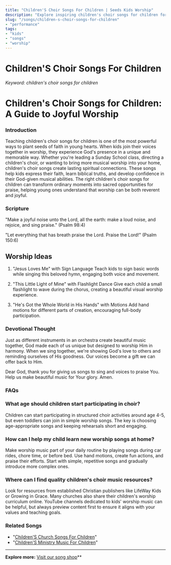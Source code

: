 ```yaml
---
title: "Children'S Choir Songs For Children | Seeds Kids Worship"
description: "Explore inspiring children's choir songs for children for children's worship and faith development. Biblical music resources for families and ministry."
slug: "/songs/children-s-choir-songs-for-children"
- "performance"
tags:
- "kids"
- "songs"
- "worship"
---
```


# Children'S Choir Songs For Children

_Keyword: children's choir songs for children_

# Children's Choir Songs for Children: A Guide to Joyful Worship

### Introduction
Teaching children's choir songs for children is one of the most powerful ways to plant seeds of faith in young hearts. When kids join their voices together in worship, they experience God's presence in a unique and memorable way. Whether you're leading a Sunday School class, directing a children's choir, or wanting to bring more musical worship into your home, children's choir songs create lasting spiritual connections. These songs help kids express their faith, learn biblical truths, and develop confidence in their God-given musical abilities. The right children's choir songs for children can transform ordinary moments into sacred opportunities for praise, helping young ones understand that worship can be both reverent and joyful.

### Scripture
"Make a joyful noise unto the Lord, all the earth: make a loud noise, and rejoice, and sing praise." (Psalm 98:4)

"Let everything that has breath praise the Lord. Praise the Lord!" (Psalm 150:6)

## Worship Ideas
1. "Jesus Loves Me" with Sign Language
Teach kids to sign basic words while singing this beloved hymn, engaging both voice and movement.

2. "This Little Light of Mine" with Flashlight Dance
Give each child a small flashlight to wave during the chorus, creating a beautiful visual worship experience.

3. "He's Got the Whole World in His Hands" with Motions
Add hand motions for different parts of creation, encouraging full-body participation.

### Devotional Thought
Just as different instruments in an orchestra create beautiful music together, God made each of us unique but designed to worship Him in harmony. When we sing together, we're showing God's love to others and reminding ourselves of His goodness. Our voices become a gift we can offer back to Him.

Dear God, thank you for giving us songs to sing and voices to praise You. Help us make beautiful music for Your glory. Amen.

### FAQs

### What age should children start participating in choir?
Children can start participating in structured choir activities around age 4-5, but even toddlers can join in simple worship songs. The key is choosing age-appropriate songs and keeping rehearsals short and engaging.

### How can I help my child learn new worship songs at home?
Make worship music part of your daily routine by playing songs during car rides, chore time, or before bed. Use hand motions, create fun actions, and praise their efforts. Start with simple, repetitive songs and gradually introduce more complex ones.

### Where can I find quality children's choir music resources?
Look for resources from established Christian publishers like LifeWay Kids or Growing in Grace. Many churches also share their children's worship curriculum online. YouTube channels dedicated to kids' worship music can be helpful, but always preview content first to ensure it aligns with your values and teaching goals.

### Related Songs

- "[Children'S Church Songs For Children](/songs/children-s-church-songs-for-children/)"
- "[Children'S Ministry Music For Children](/songs/children-s-ministry-music-for-children/)"

---

**Explore more:** [Visit our song shop](https://seedskidsworship.com/shop)**

<!-- Schema Markup -->
<script type="application/ld+json">
{
  "@context": "https://schema.org",
  "@type": "MusicRecording",
  "name": "Children'S Choir Songs For Children",
  "byArtist": {
    "@type": "MusicGroup",
    "name": "Seeds Kids Worship"
  },
  "isFamilyFriendly": true,
  "url": "https://seedskidsworship.com/songs/children-s-choir-songs-for-children/"
}
</script>